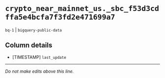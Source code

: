 # `crypto_near_mainnet_us._sbc_f53d3cdffa5e4bcfa7f3fd2e471699a7`
`bq-1` | `bigquery-public-data`

## Column details
* [TIMESTAMP] `last_update`

-------------------------------------------------------------------------------
*Do not make edits above this line.*
